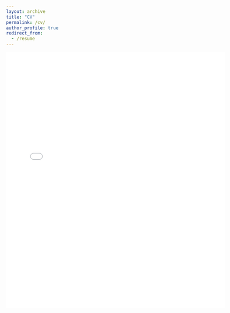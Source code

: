 ```yaml
---
layout: archive
title: "CV"
permalink: /cv/
author_profile: true
redirect_from:
  - /resume
---
```


<embed src="{{ site.baseurl }}/files/cv/charles-grigsby-calage-cv.pdf" width="600" height="700" type='application/pdf'> 

